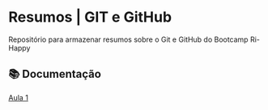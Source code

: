 # Resumos | GIT e GitHub

Repositório para armazenar resumos sobre o Git e GitHub do Bootcamp Ri-Happy

## 📚 Documentação

[Aula 1](google.com)
